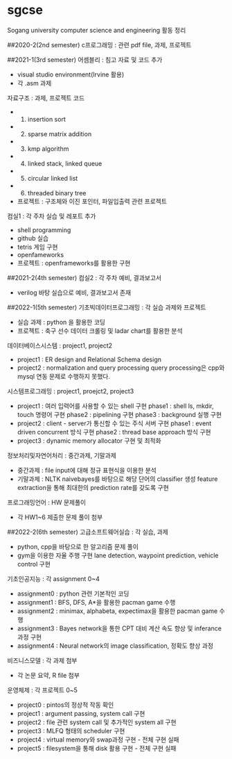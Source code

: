 # sgcse
Sogang university computer science and engineering 활동 정리


##2020-2(2nd semester)
c프로그래밍 : 관련 pdf file, 과제, 프로젝트


##2021-1(3rd semester)
어셈블리 : 침고 자료 및 코드 추가
- visual studio environment(Irvine 활용)
- 각 .asm 과제

자료구조 : 과제, 프로젝트 코드
- 1. insertion sort
- 2. sparse matrix addition
- 3. kmp algorithm
- 4. linked stack, linked queue
- 5. circular linked list
- 6. threaded binary tree
- 프로젝트 : 구조체와 이진 포인터, 파일입출력 관련 프로젝트

컴실1 : 각 주차 실습 및 레포트 추가
- shell programming
- github 실습
- tetris 게임 구현
- openfameworks
- 프로젝트 : openframeworks를 활용한 구현


##2021-2(4th semester)
컴실2 : 각 주차 예비, 결과보고서
- verilog 바탕 실습으로 예비, 결과보고서 존재


##2022-1(5th semester)
기초빅데이터프로그래밍 : 각 실습 과제와 프로젝트
- 실습 과제 : python 을 활용한 코딩
- 프로젝트 : 축구 선수 데이터 크롤링 및 ladar chart를 활용한 분석

데이터베이스시스템 : project1, project2
- project1 : ER design and Relational Schema design
- project2 : normalization and query processing
    query processing은 cpp와 mysql 연동 문제로 수행하지 못했다.
  
시스템프로그래밍 : project1, proejct2, project3
- project1 : 여러 입력어를 사용할 수 있는 shell 구현
    phase1 : shell ls, mkdir, touch 명령어 구현
    phase2 : pipelining 구현
    phase3 : background 실행 구현
- project2 : client - server가 통신할 수 있는 주식 서버 구현
    phase1 : event driven concurrent 방식 구현
    phase2 : thread base approach 방식 구현
- project3 : dynamic memory allocator 구현 및 최적화

정보처리및자연어처리 : 중간과제, 기말과제
- 중간과제 : file input에 대해 정규 표현식을 이용한 분석
- 기말과제 : NLTK naivebayes를 바탕으로 해당 단어의 classifier 생성
    feature extraction을 통해 최대한의 prediction rate를 갖도록 구현
    
프로그래밍언어 : HW 문제풀이
- 각 HW1~6 제출한 문제 풀이 첨부


##2022-2(6th semester)
고급소프트웨어실습 : 각 실습, 과제
- python, cpp을 바탕으로 한 알고리즘 문제 풀이
- gym을 이용한 자율 주행 구현
    lane detection, waypoint prediction, vehicle control 구현

기초인공지능 : 각 assignment 0~4
- assignment0 : python 관련 기본적인 코딩
- assignment1 : BFS, DFS, A*을 활용한 pacman game 수행
- assignment2 : minimax, alphabeta, expectimax을 활용한 pacman game 수행
- assignment3 : Bayes network을 통한 CPT 대비 계산 속도 향상 및 inferance 과정 구현
- assignment4 : Neural network의 image classification, 정확도 향상 과정

비즈니스모델 : 각 과제 첨부
- 각 논문 요약, R file 첨부

운영체제 : 각 프로젝트 0~5
- project0 : pintos의 정상적 작동 확인
- project1 : argument passing, system call 구현
- project2 : file 관련 system call 및 추가적인 system all 구현
- project3 : MLFQ 형태의 scheduler 구현
- project4 : virtual memory와 swap과정 구현 - 전체 구현 실패
- project5 : filesystem을 통해 disk 활용 구현 - 전체 구현 실패
